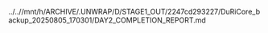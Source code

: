 ../..//mnt/h/ARCHIVE/.UNWRAP/D/STAGE1_OUT/2247cd293227/DuRiCore_backup_20250805_170301/DAY2_COMPLETION_REPORT.md